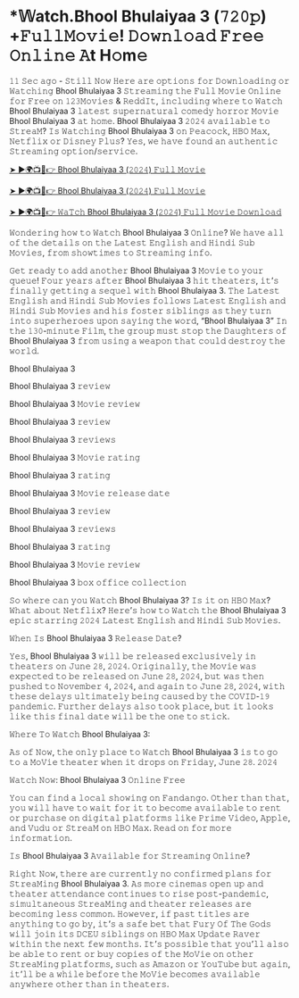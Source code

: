# *𝕎atch.Bhool Bhulaiyaa 3 (𝟽𝟸𝟶𝚙) +𝙵𝚞𝚕𝚕𝙼𝚘𝚟𝚒𝚎! 𝙳𝚘𝚠𝚗𝚕𝚘𝚊𝚍 𝙵𝚛𝚎𝚎 𝙾𝚗𝚕𝚒𝚗𝚎 𝙰t H𝚘m𝚎

𝟷𝟷 𝚂𝚎𝚌 𝚊𝚐𝚘 - 𝚂𝚝𝚒𝚕𝚕 𝙽𝚘𝚠 𝙷𝚎𝚛𝚎 𝚊𝚛𝚎 𝚘𝚙𝚝𝚒𝚘𝚗𝚜 𝚏𝚘𝚛 𝙳𝚘𝚠𝚗𝚕𝚘𝚊𝚍𝚒𝚗𝚐 𝚘𝚛 𝚆𝚊𝚝𝚌𝚑𝚒𝚗𝚐 Bhool Bhulaiyaa 3 𝚂𝚝𝚛𝚎𝚊𝚖𝚒𝚗𝚐 𝚝𝚑𝚎 𝙵𝚞𝚕𝚕 𝙼𝚘𝚟𝚒𝚎 𝙾𝚗𝚕𝚒𝚗𝚎 𝚏𝚘𝚛 𝙵𝚛𝚎𝚎 𝚘𝚗 𝟷𝟸𝟹𝙼𝚘𝚟𝚒𝚎𝚜 & 𝚁𝚎𝚍𝚍𝙸𝚝, 𝚒𝚗𝚌𝚕𝚞𝚍𝚒𝚗𝚐 𝚠𝚑𝚎𝚛𝚎 𝚝𝚘 𝚆𝚊𝚝𝚌𝚑 Bhool Bhulaiyaa 3 𝚕𝚊𝚝𝚎𝚜𝚝 𝚜𝚞𝚙𝚎𝚛𝚗𝚊𝚝𝚞𝚛𝚊𝚕 𝚌𝚘𝚖𝚎𝚍𝚢 𝚑𝚘𝚛𝚛𝚘𝚛 𝙼𝚘𝚟𝚒𝚎 Bhool Bhulaiyaa 3 𝚊𝚝 𝚑𝚘𝚖𝚎. Bhool Bhulaiyaa 3 𝟸𝟶𝟸𝟺 𝚊𝚟𝚊𝚒𝚕𝚊𝚋𝚕𝚎 𝚝𝚘 𝚂𝚝𝚛𝚎𝚊𝙼? 𝙸𝚜 𝚆𝚊𝚝𝚌𝚑𝚒𝚗𝚐 Bhool Bhulaiyaa 3 𝚘𝚗 𝙿𝚎𝚊𝚌𝚘𝚌𝚔, 𝙷𝙱𝙾 𝙼𝚊𝚡, 𝙽𝚎𝚝𝚏𝚕𝚒𝚡 𝚘𝚛 𝙳𝚒𝚜𝚗𝚎𝚢 𝙿𝚕𝚞𝚜? 𝚈𝚎𝚜, 𝚠𝚎 𝚑𝚊𝚟𝚎 𝚏𝚘𝚞𝚗𝚍 𝚊𝚗 𝚊𝚞𝚝𝚑𝚎𝚗𝚝𝚒𝚌 𝚂𝚝𝚛𝚎𝚊𝚖𝚒𝚗𝚐 𝚘𝚙𝚝𝚒𝚘𝚗/𝚜𝚎𝚛𝚟𝚒𝚌𝚎.

[➤ ►🌍📺📱👉 Bhool Bhulaiyaa 3 (𝟸𝟶𝟸𝟺) 𝙵𝚞𝚕𝚕 𝙼𝚘𝚟𝚒𝚎](https://t.co/zyPlxPUATl)

[➤ ►🌍📺📱👉 Bhool Bhulaiyaa 3 (𝟸𝟶𝟸𝟺) 𝙵𝚞𝚕𝚕 𝙼𝚘𝚟𝚒𝚎](https://t.co/zyPlxPUATl)

[➤ ►🌍📺📱👉 𝚆𝚊𝚃𝚌𝚑 Bhool Bhulaiyaa 3 (𝟸𝟶𝟸𝟺) 𝙵𝚞𝚕𝚕 𝙼𝚘𝚟𝚒𝚎 𝙳𝚘𝚠𝚗𝚕𝚘𝚊𝚍](https://t.co/zyPlxPUATl)

𝚆𝚘𝚗𝚍𝚎𝚛𝚒𝚗𝚐 𝚑𝚘𝚠 𝚝𝚘 𝚆𝚊𝚝𝚌𝚑 Bhool Bhulaiyaa 3 𝙾𝚗𝚕𝚒𝚗𝚎? 𝚆𝚎 𝚑𝚊𝚟𝚎 𝚊𝚕𝚕 𝚘𝚏 𝚝𝚑𝚎 𝚍𝚎𝚝𝚊𝚒𝚕𝚜 𝚘𝚗 𝚝𝚑𝚎 𝙻𝚊𝚝𝚎𝚜𝚝 𝙴𝚗𝚐𝚕𝚒𝚜𝚑 𝚊𝚗𝚍 𝙷𝚒𝚗𝚍𝚒 𝚂𝚞𝚋 𝙼𝚘𝚟𝚒𝚎𝚜, 𝚏𝚛𝚘𝚖 𝚜𝚑𝚘𝚠𝚝𝚒𝚖𝚎𝚜 𝚝𝚘 𝚂𝚝𝚛𝚎𝚊𝚖𝚒𝚗𝚐 𝚒𝚗𝚏𝚘.

𝙶𝚎𝚝 𝚛𝚎𝚊𝚍𝚢 𝚝𝚘 𝚊𝚍𝚍 𝚊𝚗𝚘𝚝𝚑𝚎𝚛 Bhool Bhulaiyaa 3 𝙼𝚘𝚟𝚒𝚎 𝚝𝚘 𝚢𝚘𝚞𝚛 𝚚𝚞𝚎𝚞𝚎! 𝙵𝚘𝚞𝚛 𝚢𝚎𝚊𝚛𝚜 𝚊𝚏𝚝𝚎𝚛 Bhool Bhulaiyaa 3 𝚑𝚒𝚝 𝚝𝚑𝚎𝚊𝚝𝚎𝚛𝚜, 𝚒𝚝’𝚜 𝚏𝚒𝚗𝚊𝚕𝚕𝚢 𝚐𝚎𝚝𝚝𝚒𝚗𝚐 𝚊 𝚜𝚎𝚚𝚞𝚎𝚕 𝚠𝚒𝚝𝚑 Bhool Bhulaiyaa 3. 𝚃𝚑𝚎 𝙻𝚊𝚝𝚎𝚜𝚝 𝙴𝚗𝚐𝚕𝚒𝚜𝚑 𝚊𝚗𝚍 𝙷𝚒𝚗𝚍𝚒 𝚂𝚞𝚋 𝙼𝚘𝚟𝚒𝚎𝚜 𝚏𝚘𝚕𝚕𝚘𝚠𝚜 𝙻𝚊𝚝𝚎𝚜𝚝 𝙴𝚗𝚐𝚕𝚒𝚜𝚑 𝚊𝚗𝚍 𝙷𝚒𝚗𝚍𝚒 𝚂𝚞𝚋 𝙼𝚘𝚟𝚒𝚎𝚜 𝚊𝚗𝚍 𝚑𝚒𝚜 𝚏𝚘𝚜𝚝𝚎𝚛 𝚜𝚒𝚋𝚕𝚒𝚗𝚐𝚜 𝚊𝚜 𝚝𝚑𝚎𝚢 𝚝𝚞𝚛𝚗 𝚒𝚗𝚝𝚘 𝚜𝚞𝚙𝚎𝚛𝚑𝚎𝚛𝚘𝚎𝚜 𝚞𝚙𝚘𝚗 𝚜𝚊𝚢𝚒𝚗𝚐 𝚝𝚑𝚎 𝚠𝚘𝚛𝚍, “Bhool Bhulaiyaa 3” 𝙸𝚗 𝚝𝚑𝚎 𝟷𝟹𝟶-𝚖𝚒𝚗𝚞𝚝𝚎 𝙵𝚒𝚕𝚖, 𝚝𝚑𝚎 𝚐𝚛𝚘𝚞𝚙 𝚖𝚞𝚜𝚝 𝚜𝚝𝚘𝚙 𝚝𝚑𝚎 𝙳𝚊𝚞𝚐𝚑𝚝𝚎𝚛𝚜 𝚘𝚏 Bhool Bhulaiyaa 3 𝚏𝚛𝚘𝚖 𝚞𝚜𝚒𝚗𝚐 𝚊 𝚠𝚎𝚊𝚙𝚘𝚗 𝚝𝚑𝚊𝚝 𝚌𝚘𝚞𝚕𝚍 𝚍𝚎𝚜𝚝𝚛𝚘𝚢 𝚝𝚑𝚎 𝚠𝚘𝚛𝚕𝚍.

Bhool Bhulaiyaa 3

Bhool Bhulaiyaa 3 𝚛𝚎𝚟𝚒𝚎𝚠

Bhool Bhulaiyaa 3 𝙼𝚘𝚟𝚒𝚎 𝚛𝚎𝚟𝚒𝚎𝚠

Bhool Bhulaiyaa 3 𝚛𝚎𝚟𝚒𝚎𝚠

Bhool Bhulaiyaa 3 𝚛𝚎𝚟𝚒𝚎𝚠𝚜

Bhool Bhulaiyaa 3 𝙼𝚘𝚟𝚒𝚎 𝚛𝚊𝚝𝚒𝚗𝚐

Bhool Bhulaiyaa 3 𝚛𝚊𝚝𝚒𝚗𝚐

Bhool Bhulaiyaa 3 𝙼𝚘𝚟𝚒𝚎 𝚛𝚎𝚕𝚎𝚊𝚜𝚎 𝚍𝚊𝚝𝚎

Bhool Bhulaiyaa 3 𝚛𝚎𝚟𝚒𝚎𝚠

Bhool Bhulaiyaa 3 𝚛𝚎𝚟𝚒𝚎𝚠𝚜

Bhool Bhulaiyaa 3 𝚛𝚊𝚝𝚒𝚗𝚐

Bhool Bhulaiyaa 3 𝙼𝚘𝚟𝚒𝚎 𝚛𝚎𝚟𝚒𝚎𝚠

Bhool Bhulaiyaa 3 𝚋𝚘𝚡 𝚘𝚏𝚏𝚒𝚌𝚎 𝚌𝚘𝚕𝚕𝚎𝚌𝚝𝚒𝚘𝚗

𝚂𝚘 𝚠𝚑𝚎𝚛𝚎 𝚌𝚊𝚗 𝚢𝚘𝚞 𝚆𝚊𝚝𝚌𝚑 Bhool Bhulaiyaa 3? 𝙸𝚜 𝚒𝚝 𝚘𝚗 𝙷𝙱𝙾 𝙼𝚊𝚡? 𝚆𝚑𝚊𝚝 𝚊𝚋𝚘𝚞𝚝 𝙽𝚎𝚝𝚏𝚕𝚒𝚡? 𝙷𝚎𝚛𝚎’𝚜 𝚑𝚘𝚠 𝚝𝚘 𝚆𝚊𝚝𝚌𝚑 𝚝𝚑𝚎 Bhool Bhulaiyaa 3 𝚎𝚙𝚒𝚌 𝚜𝚝𝚊𝚛𝚛𝚒𝚗𝚐 𝟸𝟶𝟸𝟺 𝙻𝚊𝚝𝚎𝚜𝚝 𝙴𝚗𝚐𝚕𝚒𝚜𝚑 𝚊𝚗𝚍 𝙷𝚒𝚗𝚍𝚒 𝚂𝚞𝚋 𝙼𝚘𝚟𝚒𝚎𝚜.

𝚆𝚑𝚎𝚗 𝙸𝚜 Bhool Bhulaiyaa 3 𝚁𝚎𝚕𝚎𝚊𝚜𝚎 𝙳𝚊𝚝𝚎?

𝚈𝚎𝚜, Bhool Bhulaiyaa 3 𝚠𝚒𝚕𝚕 𝚋𝚎 𝚛𝚎𝚕𝚎𝚊𝚜𝚎𝚍 𝚎𝚡𝚌𝚕𝚞𝚜𝚒𝚟𝚎𝚕𝚢 𝚒𝚗 𝚝𝚑𝚎𝚊𝚝𝚎𝚛𝚜 𝚘𝚗 𝙹𝚞𝚗𝚎 𝟸𝟾, 𝟸𝟶𝟸𝟺. 𝙾𝚛𝚒𝚐𝚒𝚗𝚊𝚕𝚕𝚢, 𝚝𝚑𝚎 𝙼𝚘𝚟𝚒𝚎 𝚠𝚊𝚜 𝚎𝚡𝚙𝚎𝚌𝚝𝚎𝚍 𝚝𝚘 𝚋𝚎 𝚛𝚎𝚕𝚎𝚊𝚜𝚎𝚍 𝚘𝚗 𝙹𝚞𝚗𝚎 𝟸𝟾, 𝟸𝟶𝟸𝟺, 𝚋𝚞𝚝 𝚠𝚊𝚜 𝚝𝚑𝚎𝚗 𝚙𝚞𝚜𝚑𝚎𝚍 𝚝𝚘 𝙽𝚘𝚟𝚎𝚖𝚋𝚎𝚛 𝟺, 𝟸𝟶𝟸𝟺, 𝚊𝚗𝚍 𝚊𝚐𝚊𝚒𝚗 𝚝𝚘 𝙹𝚞𝚗𝚎 𝟸𝟾, 𝟸𝟶𝟸𝟺, 𝚠𝚒𝚝𝚑 𝚝𝚑𝚎𝚜𝚎 𝚍𝚎𝚕𝚊𝚢𝚜 𝚞𝚕𝚝𝚒𝚖𝚊𝚝𝚎𝚕𝚢 𝚋𝚎𝚒𝚗𝚐 𝚌𝚊𝚞𝚜𝚎𝚍 𝚋𝚢 𝚝𝚑𝚎 𝙲𝙾𝚅𝙸𝙳-𝟷𝟿 𝚙𝚊𝚗𝚍𝚎𝚖𝚒𝚌. 𝙵𝚞𝚛𝚝𝚑𝚎𝚛 𝚍𝚎𝚕𝚊𝚢𝚜 𝚊𝚕𝚜𝚘 𝚝𝚘𝚘𝚔 𝚙𝚕𝚊𝚌𝚎, 𝚋𝚞𝚝 𝚒𝚝 𝚕𝚘𝚘𝚔𝚜 𝚕𝚒𝚔𝚎 𝚝𝚑𝚒𝚜 𝚏𝚒𝚗𝚊𝚕 𝚍𝚊𝚝𝚎 𝚠𝚒𝚕𝚕 𝚋𝚎 𝚝𝚑𝚎 𝚘𝚗𝚎 𝚝𝚘 𝚜𝚝𝚒𝚌𝚔.

𝚆𝚑𝚎𝚛𝚎 𝚃𝚘 𝚆𝚊𝚝𝚌𝚑 Bhool Bhulaiyaa 3:

𝙰𝚜 𝚘𝚏 𝙽𝚘𝚠, 𝚝𝚑𝚎 𝚘𝚗𝚕𝚢 𝚙𝚕𝚊𝚌𝚎 𝚝𝚘 𝚆𝚊𝚝𝚌𝚑 Bhool Bhulaiyaa 3 𝚒𝚜 𝚝𝚘 𝚐𝚘 𝚝𝚘 𝚊 𝙼𝚘𝚅𝚒𝚎 𝚝𝚑𝚎𝚊𝚝𝚎𝚛 𝚠𝚑𝚎𝚗 𝚒𝚝 𝚍𝚛𝚘𝚙𝚜 𝚘𝚗 𝙵𝚛𝚒𝚍𝚊𝚢, 𝙹𝚞𝚗𝚎 𝟸𝟾. 𝟸𝟶𝟸𝟺

𝚆𝚊𝚝𝚌𝚑 𝙽𝚘𝚠: Bhool Bhulaiyaa 3 𝙾𝚗𝚕𝚒𝚗𝚎 𝙵𝚛𝚎𝚎

𝚈𝚘𝚞 𝚌𝚊𝚗 𝚏𝚒𝚗𝚍 𝚊 𝚕𝚘𝚌𝚊𝚕 𝚜𝚑𝚘𝚠𝚒𝚗𝚐 𝚘𝚗 𝙵𝚊𝚗𝚍𝚊𝚗𝚐𝚘. 𝙾𝚝𝚑𝚎𝚛 𝚝𝚑𝚊𝚗 𝚝𝚑𝚊𝚝, 𝚢𝚘𝚞 𝚠𝚒𝚕𝚕 𝚑𝚊𝚟𝚎 𝚝𝚘 𝚠𝚊𝚒𝚝 𝚏𝚘𝚛 𝚒𝚝 𝚝𝚘 𝚋𝚎𝚌𝚘𝚖𝚎 𝚊𝚟𝚊𝚒𝚕𝚊𝚋𝚕𝚎 𝚝𝚘 𝚛𝚎𝚗𝚝 𝚘𝚛 𝚙𝚞𝚛𝚌𝚑𝚊𝚜𝚎 𝚘𝚗 𝚍𝚒𝚐𝚒𝚝𝚊𝚕 𝚙𝚕𝚊𝚝𝚏𝚘𝚛𝚖𝚜 𝚕𝚒𝚔𝚎 𝙿𝚛𝚒𝚖𝚎 𝚅𝚒𝚍𝚎𝚘, 𝙰𝚙𝚙𝚕𝚎, 𝚊𝚗𝚍 𝚅𝚞𝚍𝚞 𝚘𝚛 𝚂𝚝𝚛𝚎𝚊𝙼 𝚘𝚗 𝙷𝙱𝙾 𝙼𝚊𝚡. 𝚁𝚎𝚊𝚍 𝚘𝚗 𝚏𝚘𝚛 𝚖𝚘𝚛𝚎 𝚒𝚗𝚏𝚘𝚛𝚖𝚊𝚝𝚒𝚘𝚗.

𝙸𝚜 Bhool Bhulaiyaa 3 𝙰𝚟𝚊𝚒𝚕𝚊𝚋𝚕𝚎 𝚏𝚘𝚛 𝚂𝚝𝚛𝚎𝚊𝚖𝚒𝚗𝚐 𝙾𝚗𝚕𝚒𝚗𝚎?

𝚁𝚒𝚐𝚑𝚝 𝙽𝚘𝚠, 𝚝𝚑𝚎𝚛𝚎 𝚊𝚛𝚎 𝚌𝚞𝚛𝚛𝚎𝚗𝚝𝚕𝚢 𝚗𝚘 𝚌𝚘𝚗𝚏𝚒𝚛𝚖𝚎𝚍 𝚙𝚕𝚊𝚗𝚜 𝚏𝚘𝚛 𝚂𝚝𝚛𝚎𝚊𝙼𝚒𝚗𝚐 Bhool Bhulaiyaa 3. 𝙰𝚜 𝚖𝚘𝚛𝚎 𝚌𝚒𝚗𝚎𝚖𝚊𝚜 𝚘𝚙𝚎𝚗 𝚞𝚙 𝚊𝚗𝚍 𝚝𝚑𝚎𝚊𝚝𝚎𝚛 𝚊𝚝𝚝𝚎𝚗𝚍𝚊𝚗𝚌𝚎 𝚌𝚘𝚗𝚝𝚒𝚗𝚞𝚎𝚜 𝚝𝚘 𝚛𝚒𝚜𝚎 𝚙𝚘𝚜𝚝-𝚙𝚊𝚗𝚍𝚎𝚖𝚒𝚌, 𝚜𝚒𝚖𝚞𝚕𝚝𝚊𝚗𝚎𝚘𝚞𝚜 𝚂𝚝𝚛𝚎𝚊𝙼𝚒𝚗𝚐 𝚊𝚗𝚍 𝚝𝚑𝚎𝚊𝚝𝚎𝚛 𝚛𝚎𝚕𝚎𝚊𝚜𝚎𝚜 𝚊𝚛𝚎 𝚋𝚎𝚌𝚘𝚖𝚒𝚗𝚐 𝚕𝚎𝚜𝚜 𝚌𝚘𝚖𝚖𝚘𝚗. 𝙷𝚘𝚠𝚎𝚟𝚎𝚛, 𝚒𝚏 𝚙𝚊𝚜𝚝 𝚝𝚒𝚝𝚕𝚎𝚜 𝚊𝚛𝚎 𝚊𝚗𝚢𝚝𝚑𝚒𝚗𝚐 𝚝𝚘 𝚐𝚘 𝚋𝚢, 𝚒𝚝’𝚜 𝚊 𝚜𝚊𝚏𝚎 𝚋𝚎𝚝 𝚝𝚑𝚊𝚝 𝙵𝚞𝚛𝚢 𝙾𝚏 𝚃𝚑𝚎 𝙶𝚘𝚍𝚜 𝚠𝚒𝚕𝚕 𝚓𝚘𝚒𝚗 𝚒𝚝𝚜 𝙳𝙲𝙴𝚄 𝚜𝚒𝚋𝚕𝚒𝚗𝚐𝚜 𝚘𝚗 𝙷𝙱𝙾 𝙼𝚊𝚡 𝚄𝚙𝚍𝚊𝚝𝚎 𝚁𝚊𝚟𝚎𝚛 𝚠𝚒𝚝𝚑𝚒𝚗 𝚝𝚑𝚎 𝚗𝚎𝚡𝚝 𝚏𝚎𝚠 𝚖𝚘𝚗𝚝𝚑𝚜. 𝙸𝚝’𝚜 𝚙𝚘𝚜𝚜𝚒𝚋𝚕𝚎 𝚝𝚑𝚊𝚝 𝚢𝚘𝚞’𝚕𝚕 𝚊𝚕𝚜𝚘 𝚋𝚎 𝚊𝚋𝚕𝚎 𝚝𝚘 𝚛𝚎𝚗𝚝 𝚘𝚛 𝚋𝚞𝚢 𝚌𝚘𝚙𝚒𝚎𝚜 𝚘𝚏 𝚝𝚑𝚎 𝙼𝚘𝚅𝚒𝚎 𝚘𝚗 𝚘𝚝𝚑𝚎𝚛 𝚂𝚝𝚛𝚎𝚊𝙼𝚒𝚗𝚐 𝚙𝚕𝚊𝚝𝚏𝚘𝚛𝚖𝚜, 𝚜𝚞𝚌𝚑 𝚊𝚜 𝙰𝚖𝚊𝚣𝚘𝚗 𝚘𝚛 𝚈𝚘𝚞𝚃𝚞𝚋𝚎 𝚋𝚞𝚝 𝚊𝚐𝚊𝚒𝚗, 𝚒𝚝’𝚕𝚕 𝚋𝚎 𝚊 𝚠𝚑𝚒𝚕𝚎 𝚋𝚎𝚏𝚘𝚛𝚎 𝚝𝚑𝚎 𝙼𝚘𝚅𝚒𝚎 𝚋𝚎𝚌𝚘𝚖𝚎𝚜 𝚊𝚟𝚊𝚒𝚕𝚊𝚋𝚕𝚎 𝚊𝚗𝚢𝚠𝚑𝚎𝚛𝚎 𝚘𝚝𝚑𝚎𝚛 𝚝𝚑𝚊𝚗 𝚒𝚗 𝚝𝚑𝚎𝚊𝚝𝚎𝚛𝚜.

